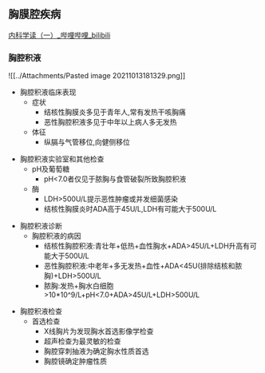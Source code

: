 ## 胸膜腔疾病
[内科学读（一）_哔哩哔哩_bilibili](https://www.bilibili.com/video/BV1k64y11734?p=7&share_source=copy_web)
### 胸腔积液
![[../Attachments/Pasted image 20211013181329.png]]



- 胸腔积液临床表现 
	- 症状  
		- 结核性胸膜炎多见于青年人,常有发热干咳胸痛
		- 恶性胸腔积液多见于中年以上病人多无发热
	- 体征  
		- 纵膈与气管移位,向健侧移位
<!--ID: 1634124578284-->



- 胸腔积液实验室和其他检查 
	- pH及葡萄糖  
		- pH<7.0者仅见于脓胸与食管破裂所致胸腔积液
	- 酶  
		- LDH>500U/L提示恶性肿瘤或并发细菌感染
		- 结核性胸膜炎时ADA高于45U/L,LDH有可能大于500U/L
<!--ID: 1634124578290-->



- 胸腔积液诊断 
	- 胸腔积液的病因
		- 结核性胸腔积液:青壮年+低热+血性胸水+ADA>45U/L+LDH升高有可能大于500U/L
		- 恶性胸腔积液:中老年+多无发热+血性+ADA<45U(排除结核和脓胸)+LDH>500U/L
		- 脓胸:发热+胸水白细胞>10\*10^9/L+pH<7.0+ADA>45U/L+LDH>500U/L
<!--ID: 1634124578296-->



- 胸腔积液检查 
	- 首选检查
		- X线胸片为发现胸水首选影像学检查
		- 超声检查为最灵敏的检查
		- 胸腔穿刺抽液为确定胸水性质首选
		- 胸腔镜确定肿瘤性质
<!--ID: 1634124662334-->